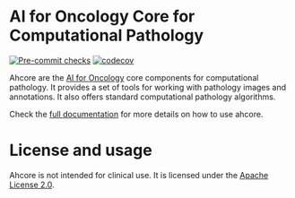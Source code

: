 # AI for Oncology Core for Computational Pathology
[![Pre-commit checks](https://github.com/NKI-AI/ahcore/actions/workflows/precommit_checks.yml/badge.svg)](https://github.com/NKI-AI/ahcore/actions/workflows/precommit_checks.yml)
[![codecov](https://codecov.io/gh/NKI-AI/ahcore/branch/main/graph/badge.svg?token=OIJ7F9G7OO)](https://codecov.io/gh/NKI-AI/ahcore)

Ahcore are the [AI for Oncology](https://aiforoncology.nl) core components for computational pathology.
It provides a set of tools for working with pathology images and annotations.
It also offers standard computational pathology algorithms.

Check the [full documentation](https://docs.aiforoncology.nl/ahcore) for more details on how to use ahcore.


# License and usage
Ahcore is not intended for clinical use. It is licensed under the [Apache License 2.0](https://www.apache.org/licenses/LICENSE-2.0).
